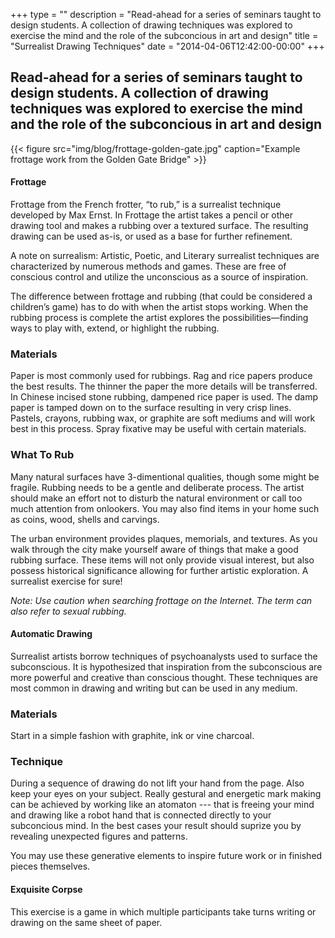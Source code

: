+++
type = ""
description = "Read-ahead for a series of seminars taught to design students. A collection of drawing techniques was explored to exercise the mind and the role of the subconcious in art and design"
title = "Surrealist Drawing Techniques"
date = "2014-04-06T12:42:00-00:00"
+++

## Read-ahead for a series of seminars taught to design students. A collection of drawing techniques was explored to exercise the mind and the role of the subconcious in art and design 

{{< figure src="img/blog/frottage-golden-gate.jpg" caption="Example frottage work from the Golden Gate Bridge" >}}
    
#### Frottage

Frottage from the French frotter, “to rub,” is a surrealist technique developed by Max Ernst. In Frottage the artist takes a pencil or other drawing tool and makes a rubbing over a textured surface. The resulting drawing can be used as-is, or used as a base for further refinement.

A note on surrealism: Artistic, Poetic, and Literary surrealist techniques are characterized by numerous methods and games. These are free of conscious control and utilize the unconscious as a source of inspiration.

The difference between frottage and rubbing (that could be considered a children’s game) has to do with when the artist stops working. When the rubbing process is complete the artist explores the possibilities—finding ways to play with, extend, or highlight the rubbing.

### Materials  
Paper is most commonly used for rubbings. Rag and rice papers produce the best results. The thinner the paper the more details will be transferred. In Chinese incised stone rubbing, dampened rice paper is used. The damp paper is tamped down on to the surface resulting in very crisp lines. Pastels, crayons, rubbing wax, or graphite are soft mediums and will work best in this process. Spray fixative may be useful with certain materials.

### What To Rub  
Many natural surfaces have 3-dimentional qualities, though some might be fragile. Rubbing needs to be a gentle and deliberate process. The artist should make an effort not to disturb the natural environment or call too much attention from onlookers. You may also find items in your home such as coins, wood, shells and carvings.

The urban environment provides plaques, memorials, and textures. As you walk through the city make yourself aware of things that make a good rubbing surface. These items will not only provide visual interest, but also possess historical significance allowing for further artistic exploration. A surrealist exercise for sure!

_Note: Use caution when searching frottage on the Internet. The term can also refer to sexual rubbing._

#### Automatic Drawing

Surrealist artists borrow techniques of psychoanalysts used to surface the subconscious. It is hypothesized that inspiration from the subconscious are more powerful and creative than conscious thought. These techniques are most common in drawing and writing but can be used in any medium.

### Materials
Start in a simple fashion with graphite, ink or vine charcoal. 

### Technique
During a sequence of drawing do not lift your hand from the page. Also keep your eyes on your subject. Really gestural and energetic mark making can be achieved by working like an atomaton --- that is freeing your mind and drawing like a robot hand that is connected directly to your subconcious mind. In the best cases your result should suprize you by revealing unexpected figures and patterns. 

You may use these generative elements to inspire future work or in finished pieces themselves. 

#### Exquisite Corpse

This exercise is a game in which multiple participants take turns writing or drawing on the same sheet of paper. 
